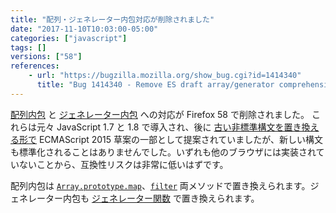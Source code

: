 ```yaml
---
title: "配列・ジェネレーター内包対応が削除されました"
date: "2017-11-10T10:03:00-05:00"
categories: ["javascript"]
tags: []
versions: ["58"]
references:
    - url: "https://bugzilla.mozilla.org/show_bug.cgi?id=1414340"
      title: "Bug 1414340 - Remove ES draft array/generator comprehensions"
---
```

[配列内包](https://developer.mozilla.org/ja/docs/Web/JavaScript/Reference/Operators/Array_comprehensions) と [ジェネレーター内包](https://developer.mozilla.org/ja/docs/Web/JavaScript/Reference/Operators/Generator_comprehensions) への対応が Firefox 58 で削除されました。
これらは元々 JavaScript 1.7 と 1.8 で導入され、後に [古い非標準構文を置き換える形で](https://www.fxsitecompat.com/ja/docs/2016/legacy-array-generator-comprehension-syntaxes-have-been-removed/) ECMAScript 2015 草案の一部として提案されていましたが、新しい構文も標準化されることはありませんでした。いずれも他のブラウザには実装されていないことから、互換性リスクは非常に低いはずです。

配列内包は [`Array.prototype.map`](https://developer.mozilla.org/ja/docs/Web/JavaScript/Reference/Global_Objects/Array/map)、[`filter`](https://developer.mozilla.org/ja/docs/Web/JavaScript/Reference/Global_Objects/Array/filter) 両メソッドで置き換えられます。ジェネレーター内包も [ジェネレーター関数](https://developer.mozilla.org/ja/docs/Web/JavaScript/Reference/Statements/function*) で置き換えられます。
